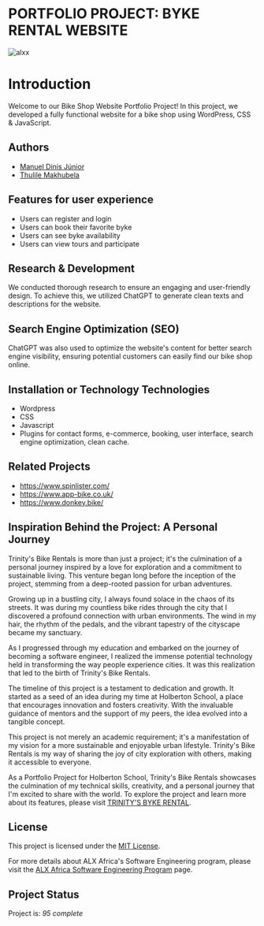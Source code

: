 # PORTFOLIO PROJECT: BYKE RENTAL WEBSITE

![alxx](https://pbs.twimg.com/media/F5iBCsmW0AAGr0y?format=jpg&name=small)

# Introduction

Welcome to our Bike Shop Website Portfolio Project! In this project, we developed a fully functional website for a bike shop using WordPress, CSS & JavaScript.

## Authors

- [Manuel Dinis Júnior](https://www.github.com/manueldinisjunior)
- [Thulile Makhubela ](https://github.com/ShadowP2066)

## Features for user experience

- Users can register and login
- Users can book their favorite byke
- Users can see byke availability
- Users can view tours and participate

## Research & Development

We conducted thorough research to ensure an engaging and user-friendly design. To achieve this, we utilized ChatGPT to generate clean texts and descriptions for the website. 

## Search Engine Optimization (SEO)

ChatGPT was also used to optimize the website's content for better search engine visibility, ensuring potential customers can easily find our bike shop online.

## Installation or Technology Technologies

- Wordpress
- CSS
- Javascript
- Plugins for contact forms, e-commerce, booking, user interface, search engine optimization, clean cache.

## Related Projects

- https://www.spinlister.com/
- https://www.app-bike.co.uk/
- https://www.donkey.bike/

## Inspiration Behind the Project: A Personal Journey

Trinity's Bike Rentals is more than just a project; it's the culmination of a personal journey inspired by a love for exploration and a commitment to sustainable living. This venture began long before the inception of the project, stemming from a deep-rooted passion for urban adventures.

Growing up in a bustling city, I always found solace in the chaos of its streets. It was during my countless bike rides through the city that I discovered a profound connection with urban environments. The wind in my hair, the rhythm of the pedals, and the vibrant tapestry of the cityscape became my sanctuary.

As I progressed through my education and embarked on the journey of becoming a software engineer, I realized the immense potential technology held in transforming the way people experience cities. It was this realization that led to the birth of Trinity's Bike Rentals.

The timeline of this project is a testament to dedication and growth. It started as a seed of an idea during my time at Holberton School, a place that encourages innovation and fosters creativity. With the invaluable guidance of mentors and the support of my peers, the idea evolved into a tangible concept.

This project is not merely an academic requirement; it's a manifestation of my vision for a more sustainable and enjoyable urban lifestyle. Trinity's Bike Rentals is my way of sharing the joy of city exploration with others, making it accessible to everyone.

As a Portfolio Project for Holberton School, Trinity's Bike Rentals showcases the culmination of my technical skills, creativity, and a personal journey that I'm excited to share with the world. To explore the project and learn more about its features, please visit [TRINITY'S BYKE RENTAL](https://bikeshop.manueldinisjunior.com/).

## License

This project is licensed under the [MIT License](LICENSE).

For more details about ALX Africa's Software Engineering program, please visit the [ALX Africa Software Engineering Program](https://www.alxafrica.com/software-engineering-plus/) page.

## Project Status
Project is:  _95 complete_ 
